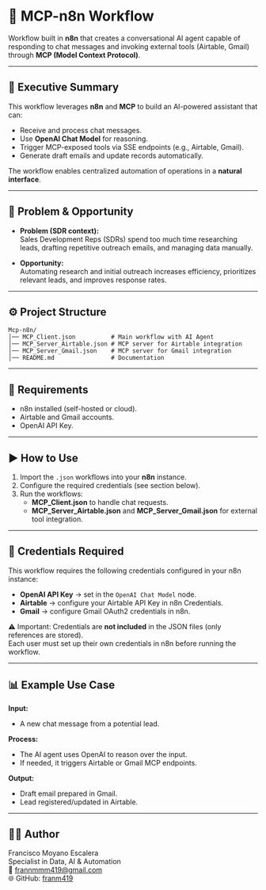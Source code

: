 # 🤖 MCP-n8n Workflow

Workflow built in **n8n** that creates a conversational AI agent capable of responding to chat messages and invoking external tools (Airtable, Gmail) through **MCP (Model Context Protocol)**.  

---

## 📌 Executive Summary
This workflow leverages **n8n** and **MCP** to build an AI-powered assistant that can:  
- Receive and process chat messages.  
- Use **OpenAI Chat Model** for reasoning.  
- Trigger MCP-exposed tools via SSE endpoints (e.g., Airtable, Gmail).  
- Generate draft emails and update records automatically.  

The workflow enables centralized automation of operations in a **natural interface**.  

---

## 🚀 Problem & Opportunity
- **Problem (SDR context):**  
  Sales Development Reps (SDRs) spend too much time researching leads, drafting repetitive outreach emails, and managing data manually.  

- **Opportunity:**  
  Automating research and initial outreach increases efficiency, prioritizes relevant leads, and improves response rates.  

---

## ⚙️ Project Structure
```
Mcp-n8n/
│── MCP_Client.json          # Main workflow with AI Agent
│── MCP_Server_Airtable.json # MCP server for Airtable integration
│── MCP_Server_Gmail.json    # MCP server for Gmail integration
│── README.md                # Documentation
```

---

## 🔧 Requirements
- n8n installed (self-hosted or cloud).  
- Airtable and Gmail accounts.  
- OpenAI API Key.  

---

## ▶️ How to Use
1. Import the `.json` workflows into your **n8n** instance.  
2. Configure the required credentials (see section below).  
3. Run the workflows:  
   - **MCP_Client.json** to handle chat requests.  
   - **MCP_Server_Airtable.json** and **MCP_Server_Gmail.json** for external tool integration.  

---

## 🔑 Credentials Required
This workflow requires the following credentials configured in your n8n instance:

- **OpenAI API Key** → set in the `OpenAI Chat Model` node.  
- **Airtable** → configure your Airtable API Key in n8n Credentials.  
- **Gmail** → configure Gmail OAuth2 credentials in n8n.  

⚠️ Important: Credentials are **not included** in the JSON files (only references are stored).  
Each user must set up their own credentials in n8n before running the workflow.  

---

## 📊 Example Use Case
**Input:**  
- A new chat message from a potential lead.  

**Process:**  
- The AI agent uses OpenAI to reason over the input.  
- If needed, it triggers Airtable or Gmail MCP endpoints.  

**Output:**  
- Draft email prepared in Gmail.  
- Lead registered/updated in Airtable.  

---

## 👨‍💻 Author
Francisco Moyano Escalera  
Specialist in Data, AI & Automation  
📧 frannmmm419@gmail.com  
🌐 GitHub: [franm419](https://github.com/franm419)  


